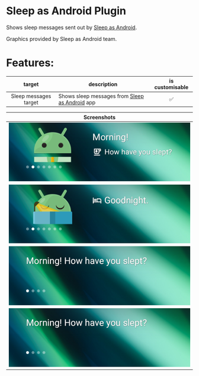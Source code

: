 # Sleep as Android Plugin

Shows sleep messages sent out by [Sleep as Android](https://sleep.urbandroid.org/).

Graphics provided by Sleep as Android team.

# Features:
|        target         | description                                                                     | is customisable |
|:---------------------:|---------------------------------------------------------------------------------|:---------------:|
| Sleep messages target | Shows sleep messages from [Sleep as Android](https://sleep.urbandroid.org/) app |        ✅        |


| Screenshots                                                                          |
|--------------------------------------------------------------------------------------|
| ![screenshot showing text: "Morning! How have you slept?"](screenshots/target_1.png) |
| ![screenshot showing text: "Goodnight."](screenshots/target_2.png)                   |
| ![screenshot showing text: "Morning! How have you slept?"](screenshots/target_3.png) |
| ![screenshot showing text: "Time to bed."](screenshots/target_3.png)                 |
